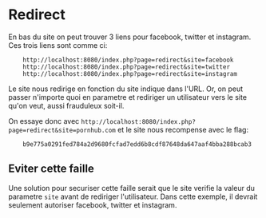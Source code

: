 # Redirect

En bas du site on peut trouver 3 liens pour facebook, twitter et instagram. Ces trois liens sont comme ci:

        http://localhost:8080/index.php?page=redirect&site=facebook
        http://localhost:8080/index.php?page=redirect&site=twitter
        http://localhost:8080/index.php?page=redirect&site=instagram

Le site nous redirige en fonction du site indique dans l'URL.
Or, on peut passer n'importe quoi en parametre et rediriger un utilisateur vers le site qu'on veut, aussi frauduleux soit-il.

On essaye donc avec `http://localhost:8080/index.php?page=redirect&site=pornhub.com` et le site nous recompense avec le flag:

        b9e775a0291fed784a2d9680fcfad7edd6b8cdf87648da647aaf4bba288bcab3

## Eviter cette faille

Une solution pour securiser cette faille serait que le site verifie la valeur du parametre `site` avant de rediriger l'utilisateur. Dans cette exemple, il devrait seulement autoriser facebook, twitter et instagram.
